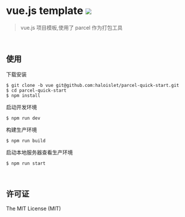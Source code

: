vue.js template ![](https://img.shields.io/github/license/mashape/apistatus.svg)
================================================================================
> vue.js 项目模板,使用了 parcel 作为打包工具
<br>

## 使用
下载安装
```
$ git clone -b vue git@github.com:haloislet/parcel-quick-start.git
$ cd parcel-quick-start
$ npm install
```

启动开发环境
```
$ npm run dev 
```
构建生产环境
```
$ npm run build
```
启动本地服务器查看生产环境
```
$ npm run start
```

<br>

## 许可证

The MIT License (MIT)
